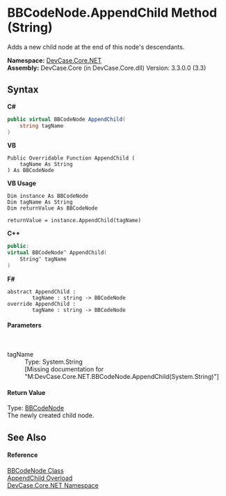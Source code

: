 # BBCodeNode.AppendChild Method (String)
 

Adds a new child node at the end of this node's descendants.

**Namespace:**&nbsp;<a href="N_DevCase_Core_NET">DevCase.Core.NET</a><br />**Assembly:**&nbsp;DevCase.Core (in DevCase.Core.dll) Version: 3.3.0.0 (3.3)

## Syntax

**C#**<br />
``` C#
public virtual BBCodeNode AppendChild(
	string tagName
)
```

**VB**<br />
``` VB
Public Overridable Function AppendChild ( 
	tagName As String
) As BBCodeNode
```

**VB Usage**<br />
``` VB Usage
Dim instance As BBCodeNode
Dim tagName As String
Dim returnValue As BBCodeNode

returnValue = instance.AppendChild(tagName)
```

**C++**<br />
``` C++
public:
virtual BBCodeNode^ AppendChild(
	String^ tagName
)
```

**F#**<br />
``` F#
abstract AppendChild : 
        tagName : string -> BBCodeNode 
override AppendChild : 
        tagName : string -> BBCodeNode 
```


#### Parameters
&nbsp;<dl><dt>tagName</dt><dd>Type: System.String<br />\[Missing <param name="tagName"/> documentation for "M:DevCase.Core.NET.BBCodeNode.AppendChild(System.String)"\]</dd></dl>

#### Return Value
Type: <a href="T_DevCase_Core_NET_BBCodeNode">BBCodeNode</a><br />The newly created child node.

## See Also


#### Reference
<a href="T_DevCase_Core_NET_BBCodeNode">BBCodeNode Class</a><br /><a href="Overload_DevCase_Core_NET_BBCodeNode_AppendChild">AppendChild Overload</a><br /><a href="N_DevCase_Core_NET">DevCase.Core.NET Namespace</a><br />